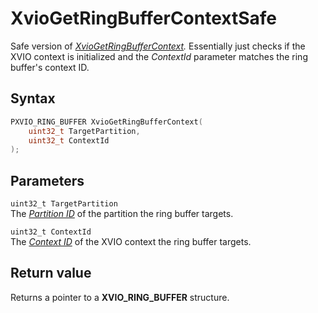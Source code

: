 # XvioGetRingBufferContextSafe
Safe version of *[XvioGetRingBufferContext](./xvio-get-ring-buffer-context.md).* Essentially just checks if the XVIO context is initialized and the *ContextId* parameter matches the ring buffer's context ID.

## Syntax
```cpp title='C++'
PXVIO_RING_BUFFER XvioGetRingBufferContext(
    uint32_t TargetPartition,
    uint32_t ContextId
);
```

## Parameters
`uint32_t TargetPartition`  
The *[Partition ID](../xvio-overview.md/#partition-identifiers)* of the partition the ring buffer targets.

`uint32_t ContextId`  
The *[Context ID](../xvio-overview.md/#context-identifiers)* of the XVIO context the ring buffer targets.

## Return value
Returns a pointer to a **XVIO_RING_BUFFER** structure.